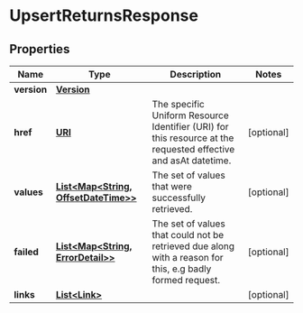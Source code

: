 

# UpsertReturnsResponse

## Properties

Name | Type | Description | Notes
------------ | ------------- | ------------- | -------------
**version** | [**Version**](Version.md) |  | 
**href** | [**URI**](URI.md) | The specific Uniform Resource Identifier (URI) for this resource at the requested effective and asAt datetime. |  [optional]
**values** | [**List&lt;Map&lt;String, OffsetDateTime&gt;&gt;**](Map.md) | The set of values that were successfully retrieved. |  [optional]
**failed** | [**List&lt;Map&lt;String, ErrorDetail&gt;&gt;**](Map.md) | The set of values that could not be retrieved due along with a reason for this, e.g badly formed request. |  [optional]
**links** | [**List&lt;Link&gt;**](Link.md) |  |  [optional]



